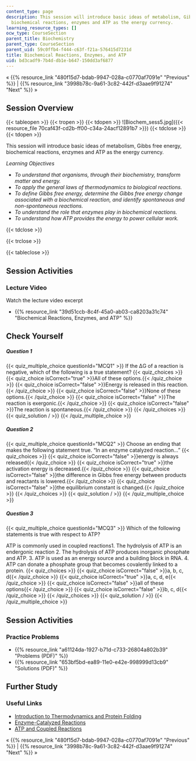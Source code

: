 ```yaml
---
content_type: page
description: This session will introduce basic ideas of metabolism, Gibbs free energy,
  biochemical reactions, enzymes and ATP as the energy currency.
learning_resource_types: []
ocw_type: CourseSection
parent_title: Biochemistry
parent_type: CourseSection
parent_uid: 59c0ffb4-f444-c63f-f21a-576415d7231d
title: Biochemical Reactions, Enzymes, and ATP
uid: bd3cadf9-7b4d-db1e-b647-150dd3af6877
---
```


« {{% resource_link "480f15d7-bdab-9947-028a-c0770af7091e" "Previous" %}} | {{% resource_link "3998b78c-9a61-3c82-442f-d3aae9f91274" "Next" %}} »

Session Overview
----------------

{{< tableopen >}}
{{< tropen >}}
{{< tdopen >}}
![Biochem_sess5.jpg]({{< resource_file 70caf43f-cd2b-ff00-c34a-24acf12891b7 >}})
{{< tdclose >}}
{{< tdopen >}}


This session will introduce basic ideas of metabolism, Gibbs free energy, biochemical reactions, enzymes and ATP as the energy currency.

_Learning Objectives_

*   _To understand that organisms, through their biochemistry, transform matter and energy._
*   _To apply the general laws of thermodynamics to biological reactions._
*   _To define Gibbs free energy, determine the Gibbs free energy change associated with a biochemical reaction, and identify spontaneous and non-spontaneous reactions._
*   _To understand the role that enzymes play in biochemical reactions._
*   _To understand how ATP provides the energy to power cellular work._


{{< tdclose >}}

{{< trclose >}}

{{< tableclose >}}

Session Activities
------------------

### Lecture Video

Watch the lecture video excerpt

*   {{% resource_link "39d51ccb-8c4f-45a0-ab03-ca8203a31c74" "Biochemical Reactions, Enzymes, and ATP" %}}

Check Yourself
--------------

##### Question 1
 {{< quiz_multiple_choice questionId="MCQ1" >}} If the &#916;G of a reaction is negative, which of the following is a true statement? {{< quiz_choices >}} {{< quiz_choice isCorrect="true" >}}All of these options.{{< /quiz_choice >}} {{< quiz_choice isCorrect="false" >}}Energy is released in this reaction.{{< /quiz_choice >}} {{< quiz_choice isCorrect="false" >}}None of these options.{{< /quiz_choice >}} {{< quiz_choice isCorrect="false" >}}The reaction is exergonic.{{< /quiz_choice >}} {{< quiz_choice isCorrect="false" >}}The reaction is spontaneous.{{< /quiz_choice >}} {{< /quiz_choices >}} {{< quiz_solution / >}} {{< /quiz_multiple_choice >}}
##### Question 2
 {{< quiz_multiple_choice questionId="MCQ2" >}} Choose an ending that makes the following statement true. “In an enzyme catalyzed reaction…” {{< quiz_choices >}} {{< quiz_choice isCorrect="false" >}}energy is always released{{< /quiz_choice >}} {{< quiz_choice isCorrect="true" >}}the activation energy is decreased.{{< /quiz_choice >}} {{< quiz_choice isCorrect="false" >}}the difference in Gibbs free energy between products and reactants is lowered.{{< /quiz_choice >}} {{< quiz_choice isCorrect="false" >}}the equilibrium constant is changed.{{< /quiz_choice >}} {{< /quiz_choices >}} {{< quiz_solution / >}} {{< /quiz_multiple_choice >}}
##### Question 3
 {{< quiz_multiple_choice questionId="MCQ3" >}} Which of the following statements is true with respect to ATP?

ATP is commonly used in coupled reactions1.  The hydrolysis of ATP is an endergonic reaction
2.  The hydrolysis of ATP produces inorganic phosphate and ATP.
3.  ATP is used as an energy source and a building block in RNA.
4.  ATP can donate a phosphate group that becomes covalently linked to a protein. {{< quiz_choices >}} {{< quiz_choice isCorrect="false" >}}a, b, c, d{{< /quiz_choice >}} {{< quiz_choice isCorrect="true" >}}a, c, d, e{{< /quiz_choice >}} {{< quiz_choice isCorrect="false" >}}all of these options{{< /quiz_choice >}} {{< quiz_choice isCorrect="false" >}}b, c, d{{< /quiz_choice >}} {{< /quiz_choices >}} {{< quiz_solution / >}} {{< /quiz_multiple_choice >}}

Session Activities
------------------

### Practice Problems

*   {{% resource_link "a61124da-1927-b71d-c733-26804a802b39" "Problems (PDF)" %}}
*   {{% resource_link "653bf5bd-ea89-11e0-e42e-998999d13cb9" "Solutions (PDF)" %}}

Further Study
-------------

### Useful Links

*   [Introduction to Thermodynamics and Protein Folding](http://www.youtube.com/watch?v=Qq4T7-UrIvE&list=UUzL5_XrNsQAbEKPv-EBSnSg&index=8&feature=plcp)
*   [Enzyme-Catalyzed Reactions](http://www.youtube.com/watch?v=kSiFdzITPI0&list=UUzL5_XrNsQAbEKPv-EBSnSg&index=7&feature=plcp)
*   [ATP and Coupled Reactions](http://www.youtube.com/watch?v=4O6DFv2p5js&list=UUzL5_XrNsQAbEKPv-EBSnSg&index=6&feature=plcp)

« {{% resource_link "480f15d7-bdab-9947-028a-c0770af7091e" "Previous" %}} | {{% resource_link "3998b78c-9a61-3c82-442f-d3aae9f91274" "Next" %}} »
